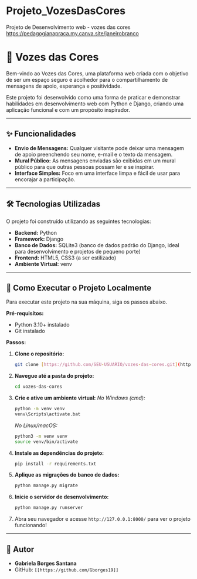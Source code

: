 # Projeto_VozesDasCores
Projeto de Desenvolvimento web - vozes das cores
https://pedagogianapraca.my.canva.site/janeirobranco


# 🎨 Vozes das Cores

Bem-vindo ao Vozes das Cores, uma plataforma web criada com o objetivo de ser um espaço seguro e acolhedor para o compartilhamento de mensagens de apoio, esperança e positividade.

Este projeto foi desenvolvido como uma forma de praticar e demonstrar habilidades em desenvolvimento web com Python e Django, criando uma aplicação funcional e com um propósito inspirador.

---

## ✨ Funcionalidades

* **Envio de Mensagens:** Qualquer visitante pode deixar uma mensagem de apoio preenchendo seu nome, e-mail e o texto da mensagem.
* **Mural Público:** As mensagens enviadas são exibidas em um mural público para que outras pessoas possam ler e se inspirar.
* **Interface Simples:** Foco em uma interface limpa e fácil de usar para encorajar a participação.

---

## 🛠️ Tecnologias Utilizadas

O projeto foi construído utilizando as seguintes tecnologias:

* **Backend:** Python
* **Framework:** Django
* **Banco de Dados:** SQLite3 (banco de dados padrão do Django, ideal para desenvolvimento e projetos de pequeno porte)
* **Frontend:** HTML5, CSS3 (a ser estilizado)
* **Ambiente Virtual:** venv

---

## 🚀 Como Executar o Projeto Localmente

Para executar este projeto na sua máquina, siga os passos abaixo.

**Pré-requisitos:**
* Python 3.10+ instalado
* Git instalado

**Passos:**

1.  **Clone o repositório:**
    ```bash
    git clone [https://github.com/SEU-USUARIO/vozes-das-cores.git](https://github.com/SEU-USUARIO/vozes-das-cores.git)
    ```

2.  **Navegue até a pasta do projeto:**
    ```bash
    cd vozes-das-cores
    ```

3.  **Crie e ative um ambiente virtual:**
    *No Windows (cmd):*
    ```bash
    python -m venv venv
    venv\Scripts\activate.bat
    ```
    *No Linux/macOS:*
    ```bash
    python3 -m venv venv
    source venv/bin/activate
    ```

4.  **Instale as dependências do projeto:**
    ```bash
    pip install -r requirements.txt
    ```

5.  **Aplique as migrações do banco de dados:**
    ```bash
    python manage.py migrate
    ```

6.  **Inicie o servidor de desenvolvimento:**
    ```bash
    python manage.py runserver
    ```

7.  Abra seu navegador e acesse `http://127.0.0.1:8000/` para ver o projeto funcionando!

---

## 👤 Autor

* **Gabriela Borges Santana**
* GitHub: `[[https://github.com/Gborges19]]`
